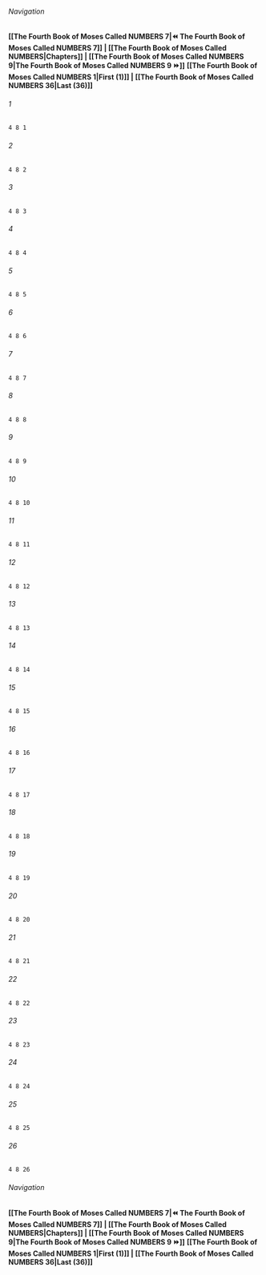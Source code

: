
###### Navigation
**[[The Fourth Book of Moses Called NUMBERS 7|⏪ The Fourth Book of Moses Called NUMBERS 7]] | [[The Fourth Book of Moses Called NUMBERS|Chapters]] | [[The Fourth Book of Moses Called NUMBERS 9|The Fourth Book of Moses Called NUMBERS 9 ⏩]]**
**[[The Fourth Book of Moses Called NUMBERS 1|First (1)]] | [[The Fourth Book of Moses Called NUMBERS 36|Last (36)]]**

###### 1
``` verse
4 8 1 
```
###### 2
``` verse
4 8 2 
```
###### 3
``` verse
4 8 3 
```
###### 4
``` verse
4 8 4 
```
###### 5
``` verse
4 8 5 
```
###### 6
``` verse
4 8 6 
```
###### 7
``` verse
4 8 7 
```
###### 8
``` verse
4 8 8 
```
###### 9
``` verse
4 8 9 
```
###### 10
``` verse
4 8 10 
```
###### 11
``` verse
4 8 11 
```
###### 12
``` verse
4 8 12 
```
###### 13
``` verse
4 8 13 
```
###### 14
``` verse
4 8 14 
```
###### 15
``` verse
4 8 15 
```
###### 16
``` verse
4 8 16 
```
###### 17
``` verse
4 8 17 
```
###### 18
``` verse
4 8 18 
```
###### 19
``` verse
4 8 19 
```
###### 20
``` verse
4 8 20 
```
###### 21
``` verse
4 8 21 
```
###### 22
``` verse
4 8 22 
```
###### 23
``` verse
4 8 23 
```
###### 24
``` verse
4 8 24 
```
###### 25
``` verse
4 8 25 
```
###### 26
``` verse
4 8 26 
```

###### Navigation
**[[The Fourth Book of Moses Called NUMBERS 7|⏪ The Fourth Book of Moses Called NUMBERS 7]] | [[The Fourth Book of Moses Called NUMBERS|Chapters]] | [[The Fourth Book of Moses Called NUMBERS 9|The Fourth Book of Moses Called NUMBERS 9 ⏩]]**
**[[The Fourth Book of Moses Called NUMBERS 1|First (1)]] | [[The Fourth Book of Moses Called NUMBERS 36|Last (36)]]**

